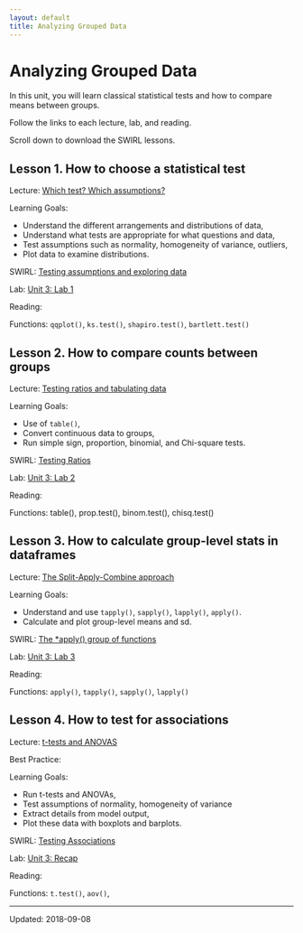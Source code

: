 ```yaml
---
layout: default
title: Analyzing Grouped Data
---
```


# Analyzing Grouped Data

In this unit, you will learn classical statistical tests and how to compare means between groups.

Follow the links to each lecture, lab, and reading.

Scroll down to download the SWIRL lessons.


## Lesson 1. How to choose a statistical test

Lecture: [Which test? Which assumptions?](/which-test.html)

Learning Goals:

 - Understand the different arrangements and distributions of data,
 - Understand what tests are appropriate for what questions and data,
 - Test assumptions such as normality, homogeneity of variance, outliers,
 - Plot data to examine distributions.

SWIRL: [Testing assumptions and exploring data](data-exploration.html)

Lab: [Unit 3: Lab 1](/labs.html)

Reading:

Functions: `qqplot()`, `ks.test()`, `shapiro.test()`, `bartlett.test()`


## Lesson 2. How to compare counts between groups

Lecture: [Testing ratios and tabulating data](/testing-ratios.html)

Learning Goals:

 - Use of `table()`,
 - Convert continuous data to groups,
 - Run simple sign, proportion, binomial, and Chi-square tests.

SWIRL: [Testing Ratios](testing-ratios.html)

Lab: [Unit 3: Lab 2](/labs.html)

Reading:

Functions: table(), prop.test(), binom.test(), chisq.test()

## Lesson 3. How to calculate group-level stats in dataframes

Lecture: [The Split-Apply-Combine approach](group-means.html)

Learning Goals:

 - Understand and use `tapply()`, `sapply()`, `lapply()`, `apply()`.
 - Calculate and plot group-level means and sd.

SWIRL: [The *apply() group of functions](apply.html)

Lab: [Unit 3: Lab 3](/labs.html)

Reading:

Functions: `apply()`, `tapply()`, `sapply()`, `lapply()`


## Lesson 4. How to test for associations

Lecture: [t-tests and ANOVAS](/anova.html)

Best Practice:

Learning Goals:

 - Run t-tests and ANOVAs,
 - Test assumptions of normality, homogeneity of variance
 - Extract details from model output,
 - Plot these data with boxplots and barplots.

SWIRL: [Testing Associations](testing-associations.html)

Lab: [Unit 3: Recap](/labs.html)

Reading:

Functions: `t.test()`, `aov()`,

 - - -
 
 Updated: 2018-09-08
 
